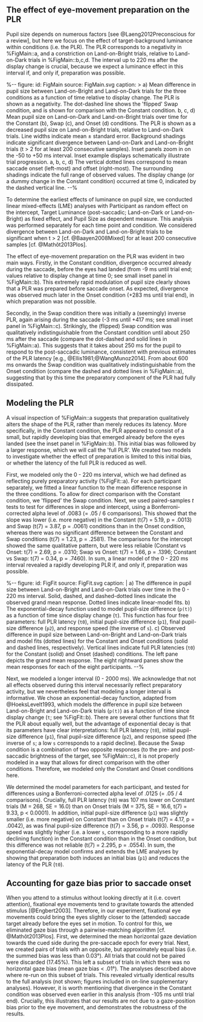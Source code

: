 ## The effect of eye-movement preparation on the PLR

Pupil size depends on numerous factors [see @Laeng2012Preconscious for a review], but here we focus on the effect of target-background luminance within conditions (i.e. the PLR). The PLR corresponds to a negativity in %FigMain::a, and a constriction on Land-on-Bright trials, relative to Land-on-Dark trials in %FigMain::b,c,d. The interval up to 220 ms after the display change is crucial, because we expect a luminance effect in this interval if, and only if, preparation was possible.

%--
figure:
 id: FigMain
 source: FigMain.svg
 caption: >
  a) Mean difference in pupil size between Land-on-Bright and Land-on-Dark trials for the three conditions as a function of time relative to display change. The PLR is shown as a negativity. The dot-dashed line shows the 'flipped' Swap condition, and is shown for comparison with the Constant condition. b, c, d) Mean pupil size on Land-on-Dark and Land-on-Bright trials over time for the Constant (b), Swap (c), and Onset (d) conditions. The PLR is shown as a decreased pupil size on Land-on-Bright trials, relative to Land-on-Dark trials. Line widths indicate mean ± standard error. Background shadings indicate significant divergence between Land-on-Dark and Land-on-Bright trials (t > 2 for at least 200 consecutive samples). Inset panels zoom in on the -50 to +50 ms interval. Inset example displays schematically illustrate trial progression. a, b, c, d) The vertical dotted lines correspond to mean saccade onset (left-most) and offset (right-most). The surrounding shadings indicate the full range of observed values. The display change (or a dummy change in the Constant condition) occurred at time 0, indicated by the dashed vertical line.
--%

To determine the earliest effects of luminance on pupil size, we conducted linear mixed-effects (LME) analyses with Participant as random effect on the intercept, Target Luminance (post-saccadic; Land-on-Dark or Land-on-Bright) as fixed effect, and Pupil Size as dependent measure. This analysis was performed separately for each time point and condition. We considered divergence between Land-on-Dark and Land-on-Bright trials to be significant when t > 2 [cf. @Baayen2008Mixed] for at least 200 consecutive samples [cf. @Mathôt2013Plos].

The effect of eye-movement preparation on the PLR was evident in two main ways. Firstly, in the Constant condition, divergence occurred already during the saccade, before the eyes had landed (from -9 ms until trial end; values relative to display change at time 0; see small inset panel in %FigMain::b). This extremely rapid modulation of pupil size clearly shows that a PLR was prepared before saccade onset. As expected, divergence was observed much later in the Onset condition (+283 ms until trial end), in which preparation was not possible.

Secondly, in the Swap condition there was initially a (seemingly) inverse PLR, again arising during the saccade (-3 ms until +417 ms; see small inset panel in %FigMain::c). Strikingly, the (flipped) Swap condition was qualitatively indistinguishable from the Constant condition until about 250 ms after the saccade (compare the dot-dashed and solid lines in %FigMain::a). This suggests that it takes about 250 ms for the pupil to respond to the post-saccadic luminance, consistent with previous estimates of the PLR latency [e.g., @Ellis1981;@WangMunoz2014]. From about 600 ms onwards the Swap condition was qualitatively indistinguishable from the Onset condition (compare the dashed and dotted lines in %FigMain::a), suggesting that by this time the preparatory component of the PLR had fully dissipated.

## Modeling the PLR

A visual inspection of %FigMain::a suggests that preparation qualitatively alters the shape of the PLR, rather than merely reduces its latency. More specifically, in the Constant condition, the PLR appeared to consist of a small, but rapidly developing bias that emerged already before the eyes landed (see the inset panel in %FigMain::b). This initial bias was followed by a larger response, which we will call the 'full PLR'. We created two models to investigate whether the effect of preparation is limited to this initial bias, or whether the latency of the full PLR is reduced as well.

First, we modeled only the 0 - 220 ms interval, which we had defined as reflecting purely preparatory activity (%FigFit::a). For each participant separately, we fitted a linear function to the mean difference response in the three conditions. To allow for direct comparison with the Constant condition, we 'flipped' the Swap condition. Next, we used paired-samples *t* tests to test for differences in slope and intercept, using a Bonferroni-corrected alpha level of .0083 (= .05 / 6 comparisons). This showed that the slope was lower (i.e. more negative) in the Constant (t(7) = 5.19, p = .0013) and Swap (t(7) = 3.87, p = .0061) conditions than in the Onset condition, whereas there was no significant difference between the Constant and Swap conditions (t(7) = 1.23, p = .2581). The comparisons for the intercept showed the same qualitative pattern, but were less reliable (Constant vs Onset: t(7) = 2.69, p = .0310; Swap vs Onset: t(7) = 1.66, p = .1396; Constant vs Swap: t(7) = 0.34, p = .7460). In sum, a linear model of the 0 - 220 ms interval revealed a rapidly developing PLR if, and only if, preparation was possible.

%--
figure:
 id: FigFit
 source: FigFit.svg
 caption: |
  a) The difference in pupil size between Land-on-Bright and Land-on-Dark trials over time in the 0 - 220 ms interval. Solid, dashed, and dashed-dotted lines indicate the observed grand mean response. Dotted lines indicate linear-model fits. b) The exponential-decay function used to model pupil-size difference (`p(t)`) as a function of time since display change (`t`). This function has four free parameters: full PLR latency (`t0`), initial pupil-size difference (`p1`), final pupil-size difference (`p2`), and response speed (the inverse of `s`). c) Observed difference in pupil size between Land-on-Bright and Land-on-Dark trials and model fits (dotted lines) for the Constant and Onset conditions (solid and dashed lines, respectively). Vertical lines indicate full PLR latencies (`t0`) for the Constant (solid) and Onset (dashed) conditions. The left pane depicts the grand mean response. The eight rightward panes show the mean responses for each of the eight participants.
--%

Next, we modeled a longer interval (0 - 2000 ms). We acknowledge that not all effects observed during this interval necessarily reflect preparatory activity, but we nevertheless feel that modeling a longer interval is informative. We chose an exponential-decay function, adapted from @HoeksLevelt1993, which models the difference in pupil size between Land-on-Bright and Land-on-Dark trials (`p(t)`) as a function of time since display change (`t`; see %FigFit::b). There are several other functions that fit the PLR about equally well, but the advantage of exponential decay is that its parameters have clear interpretations: full PLR latency (`t0`), initial pupil-size difference (`p1`), final pupil-size difference (`p2`), and response speed (the inverse of `s`; a low `s` corresponds to a rapid decline). Because the Swap condition is a combination of two opposite responses (to the pre- and post-saccadic brightness of the target, see %FigMain::c), it is not properly modeled in a way that allows for direct comparison with the other conditions. Therefore, we modeled only the Constant and Onset conditions here.

We determined the model parameters for each participant, and tested for differences using a Bonferroni-corrected alpha level of .0125 (= .05 / 4 comparisons). Crucially, full PLR latency (`t0`) was 107 ms lower on Constant trials (M = 268, SE = 16.0) than on Onset trials (M = 375, SE = 16.6, t(7) = 9.33, p < 0.0001). In addition, initial pupil-size difference (`p1`) was slightly smaller (i.e. more negative) on Constant than on Onset trials (t(7) = 4.17, p = .0042), as was final pupil-size difference (t(7) = 3.56, p = .0093). Response speed was slightly higher (i.e. a lower `s`, corresponding to a more rapidly declining function) in the Constant condition than in the Onset condition, but this difference was not reliable (t(7) = 2.295, p = .0554). In sum, the exponential-decay model confirms and extends the LME analyses by showing that preparation both induces an initial bias (`p1`) and reduces the latency of the PLR (`t0`).

## Accounting for gaze bias prior to saccade onset

When you attend to a stimulus without looking directly at it (i.e. covert attention), fixational eye movements tend to gravitate towards the attended stimulus [@Engbert2003]. Therefore, in our experiment, fixational eye movements could bring the eyes slightly closer to the (attended) saccade target already before the eyes set in motion. To control for this, we eliminated gaze bias through a pairwise-matching algorithm [cf. @Mathôt2013Plos]. First, we determined the mean horizontal gaze deviation towards the cued side during the pre-saccade epoch for every trial. Next, we created pairs of trials with an opposite, but approximately equal bias (i.e. the summed bias was less than 0.03°). All trials that could not be paired were discarded (17.45%). This left a subset of trials in which there was no horizontal gaze bias (mean gaze bias < .01°). The analyses described above where re-run on this subset of trials. This revealed virtually identical results to the full analysis (not shown; figures included in on-line supplementary analyses). However, it is worth mentioning that divergence in the Constant condition was observed even earlier in this analysis (from -105 ms until trial end). Crucially, this illustrates that our results are not due to a gaze-position bias prior to the eye movement, and demonstrates the robustness of the results.
